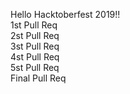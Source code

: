 Hello Hacktoberfest 2019!!<br>
1st Pull Req<br>
2st Pull Req<br>
3st Pull Req<br>
4st Pull Req<br>
5st Pull Req<br>
Final Pull Req<br>
